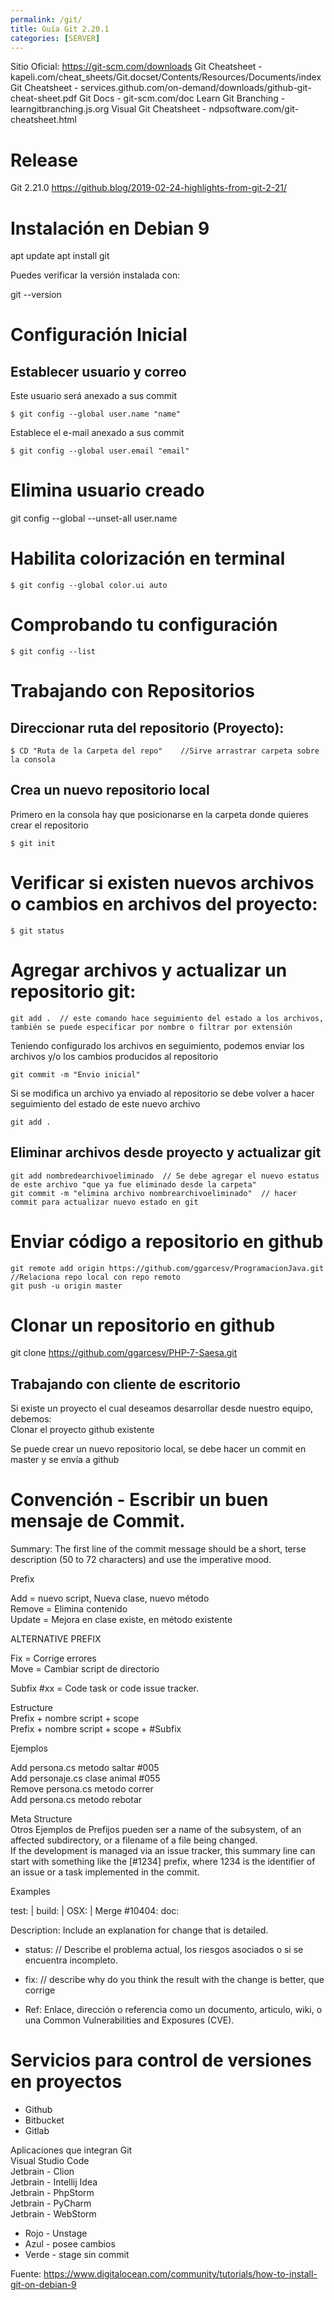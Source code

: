 ```yaml
---
permalink: /git/
title: Guía Git 2.20.1
categories: [SERVER]
---
```




Sitio Oficial: https://git-scm.com/downloads
Git Cheatsheet - kapeli.com/cheat_sheets/Git.docset/Contents/Resources/Documents/index
Git Cheatsheet - services.github.com/on-demand/downloads/github-git-cheat-sheet.pdf
Git Docs - git-scm.com/doc
Learn Git Branching - learngitbranching.js.org
Visual Git Cheatsheet - ndpsoftware.com/git-cheatsheet.html

# Release
Git 2.21.0 https://github.blog/2019-02-24-highlights-from-git-2-21/

# Instalación en Debian 9

apt update
apt install git

Puedes verificar la versión instalada con:

git --version

# Configuración Inicial

## Establecer usuario y correo

Este usuario será anexado a sus commit                                    
                                             
```                                        
$ git config --global user.name "name"                                        
```                                     

Establece el e-mail anexado a sus commit                                              
```                                        
$ git config --global user.email "email"                                        
```                        

# Elimina usuario creado      
                                   
git config --global --unset-all user.name    

# Habilita colorización en terminal        

                                   
```                                        
$ git config --global color.ui auto                                      
```                                     

# Comprobando tu configuración
                          
```                                        
$ git config --list                                          
```                                        

# Trabajando con Repositorios

## Direccionar ruta del repositorio (Proyecto):        

                                   
```                                        
$ CD "Ruta de la Carpeta del repo"    //Sirve arrastrar carpeta sobre la consola                                            
```                                                                
## Crea un nuevo repositorio local
                             
Primero en la consola hay que posicionarse en la carpeta donde quieres crear el repositorio                                        
                                             
```                                        
$ git init                                            
```                                        
                                             
# Verificar si existen nuevos archivos o cambios en archivos del proyecto:  

                                   
```                                        
$ git status                                        
```                                        
# Agregar archivos y actualizar un repositorio git:          

                       
```                                        
git add .  // este comando hace seguimiento del estado a los archivos, también se puede especificar por nombre o filtrar por extensión                                        
```                                        
                                             
Teniendo configurado los archivos en seguimiento, podemos enviar los archivos y/o los cambios producidos al repositorio                                              
                                             
```                                        
git commit -m "Envio inicial"                                              
```                                        
Si se modifica un archivo ya enviado al repositorio se debe volver a hacer seguimiento del estado de este nuevo archivo                                            
                                             
```                                        
git add .                                            
```                                        
                                             
## Eliminar archivos desde proyecto y actualizar git                                        
```                                        
git add nombredearchivoeliminado  // Se debe agregar el nuevo estatus de este archivo "que ya fue eliminado desde la carpeta"                                      
git commit -m "elimina archivo nombrearchivoeliminado"  // hacer commit para actualizar nuevo estado en git                                    
```                                        
# Enviar código a repositorio en github        

                                   
```                                        
git remote add origin https://github.com/ggarcesv/ProgramacionJava.git  //Relaciona repo local con repo remoto                                            
git push -u origin master                                        
```                                        
# Clonar un repositorio en github          

                                   
git clone https://github.com/ggarcesv/PHP-7-Saesa.git                                    
                                             
                                             
## Trabajando con cliente de escritorio                                      
                                             
Si existe un proyecto el cual deseamos desarrollar desde nuestro equipo, debemos:                                              
Clonar el proyecto github existente                                            
                                             
Se puede crear un nuevo repositorio local, se debe hacer un commit en master y se envía a github                                            
                                                                                 

# Convención - Escribir un buen mensaje de Commit.
                         
Summary: The first line of the commit message should be a short, terse description (50 to 72 characters) and use the imperative mood.      
           
Prefix  
           
Add = nuevo script, Nueva clase,  nuevo método            
Remove = Elimina contenido          
Update = Mejora en clase existe, en método existente  
           
ALTERNATIVE PREFIX            
           
Fix = Corrige errores            
Move = Cambiar script de directorio        
           
Subfix
#xx = Code task or code issue tracker.      
           
Estructure      
Prefix + nombre script + scope      
Prefix + nombre script + scope + #Subfix
           
Ejemplos        
           
Add persona.cs metodo saltar #005        
Add personaje.cs clase animal  #055        
Remove persona.cs metodo correr          
Add persona.cs metodo rebotar    
           
Meta Structure          
Otros Ejemplos de Prefijos pueden ser a name of the subsystem, of an affected subdirectory, or a filename of a file being changed.      
If the development is managed via an issue tracker, this summary line can start with something like the [#1234] prefix, where 1234 is the identifier of an issue or a task implemented in the commit.          
           
Examples      
           
test: | build: | OSX: | Merge #10404: doc:          
           
Description: Include an explanation for change that is detailed.          
           
           
- status: // Describe el problema actual, los riesgos asociados o si se encuentra incompleto.  
           
- fix: // describe why do you think the result with the change is better, que corrige  
           
- Ref: Enlace, dirección o referencia como un documento, articulo, wiki, o una Common Vulnerabilities and Exposures (CVE).
           

# Servicios para control de versiones en proyectos

- Github                        
- Bitbucket                  
- Gitlab            
                       
Aplicaciones que integran Git        
Visual Studio Code              
Jetbrain - Clion                      
Jetbrain - Intellij Idea                        
Jetbrain - PhpStorm              
Jetbrain - PyCharm              
Jetbrain - WebStorm            


- Rojo - Unstage
- Azul - posee cambios
- Verde - stage sin commit

Fuente: 
https://www.digitalocean.com/community/tutorials/how-to-install-git-on-debian-9


